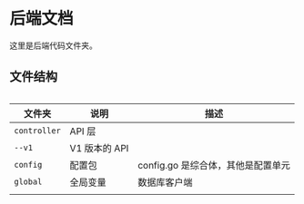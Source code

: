 # 后端文档

这里是后端代码文件夹。

## 文件结构

```shell

```

| 文件夹          | 说明         | 描述                     |
|--------------|------------|------------------------|
| `controller` | API 层      |                        |
| `--v1`       | V1 版本的 API |                        |
| `config`     | 配置包        | config.go 是综合体，其他是配置单元 |
| `global`     | 全局变量       | 数据库客户端                 |
|              |            |                        |

